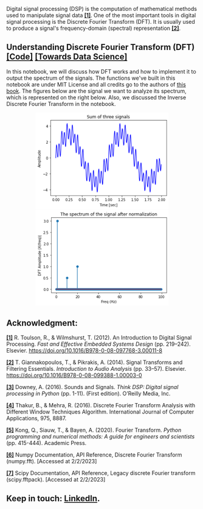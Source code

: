 Digital signal processing (DSP) is the computation of mathematical methods used to manipulate signal data [**[1]**](https://doi.org/10.1016/B978-0-08-097768-3.00011-8). One of the most important tools in digital signal processing is the Discrete Fourier Transform (DFT). It is usually used to produce a signal's frequency-domain (spectral) representation [**[2]**](https://doi.org/10.1016/B978-0-08-099388-1.00003-0).

## Understanding Discrete Fourier Transform (DFT) [**[Code]**](https://github.com/OmarAlkousa/Learn-Fourier-Transform/blob/c4fae6a65d3233d62b9e45d1c0cf730f3bea5753/Understanding%20Discrete%20Fourier%20Transform%20(DFT)/Learning_Discrete_Fourier_Transform_(DFT).ipynb) [**[Towards Data Science]**](https://medium.com/towards-data-science/learn-discrete-fourier-transform-dft-9f7a2df4bfe9)

In this notebook, we will discuss how DFT works and how to implement it to output the spectrum of the signals. The functions we've built in this notebook are under MIT License and all credits go to the authors of [this book](https://pythonnumericalmethods.berkeley.edu/notebooks/Index.html). The figures below are the signal we want to analyze its spectrum, which is represented on the right below. Also, we discussed the Inverse Discrete Fourier Transform in the notebook.

<p align="center">
  <img src="https://github.com/OmarAlkousa/Learn-Fourier-Transform/blob/0aa07f1f7a792f38418c2c637f07dce1ddfdbf81/Understanding%20Discrete%20Fourier%20Transform%20(DFT)/The%20studied%20signal.png", width="350">
  <img src="https://github.com/OmarAlkousa/Learn-Fourier-Transform/blob/0aa07f1f7a792f38418c2c637f07dce1ddfdbf81/Understanding%20Discrete%20Fourier%20Transform%20(DFT)/first%20side%20DFT.png", width="350">
</p>

## Acknowledgment:
[**[1]**](https://doi.org/10.1016/B978-0-08-097768-3.00011-8) R. Toulson, R., & Wilmshurst, T. (2012). An Introduction to Digital Signal Processing. *Fast and Effective Embedded Systems Design* (pp. 219–242). Elsevier. https://doi.org/10.1016/B978-0-08-097768-3.00011-8

[**[2]**](https://doi.org/10.1016/B978-0-08-099388-1.00003-0) T. Giannakopoulos, T., & Pikrakis, A. (2014). Signal Transforms and Filtering Essentials. *Introduction to Audio Analysis* (pp. 33–57). Elsevier. https://doi.org/10.1016/B978-0-08-099388-1.00003-0

[**[3]**](https://biblioteca.unisced.edu.mz/bitstream/123456789/1667/1/thinkdsp.pdf) Downey, A. (2016). Sounds and Signals. *Think DSP: Digital signal processing in Python* (pp. 1-11). (First edition). O’Reilly Media, Inc.

[**[4]**](https://citeseerx.ist.psu.edu/document?repid=rep1&type=pdf&doi=da18cc0dc47a2e9f829bf752e86a985d0dcc22f3) Thakur, B., & Mehra, R. (2016). Discrete Fourier Transform Analysis with Different Window Techniques Algorithm. International Journal of Computer Applications, 975, 8887.

[**[5]**](https://pythonnumericalmethods.berkeley.edu/notebooks/chapter24.02-Discrete-Fourier-Transform.html) Kong, Q., Siauw, T., & Bayen, A. (2020). Fourier Transform. *Python programming and numerical methods: A guide for engineers and scientists* (pp. 415-444). Academic Press.

[**[6]**](https://numpy.org/doc/stable/reference/generated/numpy.fft.fft.html) Numpy Documentation, API Reference, Discrete Fourier Transform (numpy.fft). [Accessed at 2/2/2023]

[**[7]**](https://docs.scipy.org/doc/scipy/reference/generated/scipy.fftpack.fft.html) Scipy Documentation, API Reference, Legacy discrete Fourier transform (scipy.fftpack). [Accessed at 2/2/2023]

## Keep in touch: [LinkedIn](https://www.linkedin.com/in/omar-alkousa).
